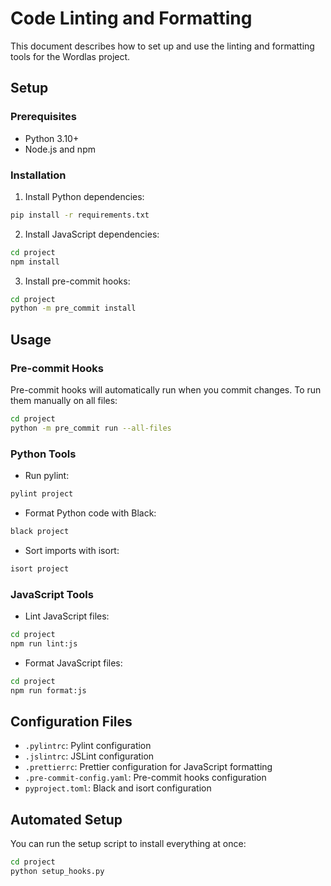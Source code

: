 # Code Linting and Formatting

This document describes how to set up and use the linting and formatting tools for the Wordlas project.

## Setup

### Prerequisites

- Python 3.10+
- Node.js and npm

### Installation

1. Install Python dependencies:

```bash
pip install -r requirements.txt
```

2. Install JavaScript dependencies:

```bash
cd project
npm install
```

3. Install pre-commit hooks:

```bash
cd project
python -m pre_commit install
```

## Usage

### Pre-commit Hooks

Pre-commit hooks will automatically run when you commit changes. To run them manually on all files:

```bash
cd project
python -m pre_commit run --all-files
```

### Python Tools

- Run pylint:

```bash
pylint project
```

- Format Python code with Black:

```bash
black project
```

- Sort imports with isort:

```bash
isort project
```

### JavaScript Tools

- Lint JavaScript files:

```bash
cd project
npm run lint:js
```

- Format JavaScript files:

```bash
cd project
npm run format:js
```

## Configuration Files

- `.pylintrc`: Pylint configuration
- `.jslintrc`: JSLint configuration
- `.prettierrc`: Prettier configuration for JavaScript formatting
- `.pre-commit-config.yaml`: Pre-commit hooks configuration
- `pyproject.toml`: Black and isort configuration

## Automated Setup

You can run the setup script to install everything at once:

```bash
cd project
python setup_hooks.py
``` 